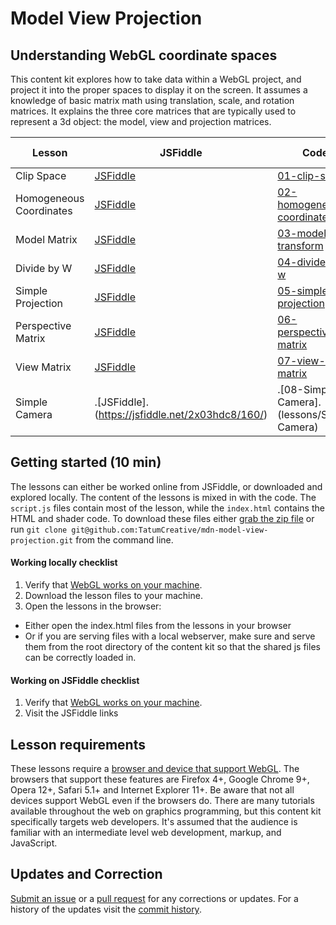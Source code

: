 # Model View Projection
## Understanding WebGL coordinate spaces

This content kit explores how to take data within a WebGL project, and project it into the proper spaces to display it on the screen. It assumes a knowledge of basic matrix math using translation, scale, and rotation matrices. It explains the three core matrices that are typically used to represent a 3d object: the model, view and projection matrices.

Lesson                  | JSFiddle                                                 | Code                                                    | Time Estimation |
----------------------- | ---------------------------------------------------------| ---------------------------------------------------------------- | ------ |
Clip Space              | [JSFiddle](https://jsfiddle.net/tatumcreative/2x03hdc8/) | [01-clip-space](lessons/01-clip-space)                           | 15 min |
Homogeneous Coordinates | [JSFiddle](https://jsfiddle.net/tatumcreative/mff99yu5/) | [02-homogeneous-coordinates](lessons/02-homogeneous-coordinates) | 15 min |
Model Matrix            | [JSFiddle](https://jsfiddle.net/tatumcreative/5jofzgsh/) | [03-model-transform](lessons/03-model-transform)                 | 15 min |
Divide by W             | [JSFiddle](https://jsfiddle.net/tatumcreative/vk9r8h2c/) | [04-divide-by-w](lessons/04-divide-by-w)                         | 15 min |
Simple Projection       | [JSFiddle](https://jsfiddle.net/tatumcreative/zwyLLcbw/) | [05-simple-projection](lessons/05-simple-projection)             | 15 min |
Perspective Matrix      | [JSFiddle](https://jsfiddle.net/tatumcreative/Lzxw7e1q/) | [06-perspective-matrix](lessons/06-perspective-matrix)           | 15 min |
View Matrix             | [JSFiddle](https://jsfiddle.net/tatumcreative/86fd797g/) | [07-view-matrix](lessons/07-view-matrix)                         | 15 min |
Simple Camera           |.[JSFiddle].(https://jsfiddle.net/2x03hdc8/160/)          |.[08-Simple-Camera].(lessons/Simple Camera) | ?min |

## Getting started (10 min)

The lessons can either be worked online from JSFiddle, or downloaded and explored locally. The content of the lessons is mixed in with the code. The `script.js` files contain most of the lesson, while the `index.html` contains the HTML and shader code. To download these files either [grab the zip file](https://github.com/TatumCreative/mdn-model-view-projection/archive/master.zip) or run `git clone git@github.com:TatumCreative/mdn-model-view-projection.git` from the command line.

#### Working locally checklist

 1. Verify that [WebGL works on your machine](https://get.webgl.org/).
 2. Download the lesson files to your machine.
 3. Open the lessons in the browser:
   * Either open the index.html files from the lessons in your browser
   * Or if you are serving files with a local webserver, make sure and serve them from the root directory of the content kit so that the shared js files can be correctly loaded in.

#### Working on JSFiddle checklist

 1. Verify that [WebGL works on your machine](https://get.webgl.org/).
 2. Visit the JSFiddle links

## Lesson requirements

These lessons require a [browser and device that support WebGL](https://get.webgl.org/). The browsers that support these features are Firefox 4+, Google Chrome 9+, Opera 12+, Safari 5.1+ and Internet Explorer 11+. Be aware that not all devices support WebGL even if the browsers do. There are many tutorials available throughout the web on graphics programming, but this content kit specifically targets web developers. It's assumed that the audience is familiar with an intermediate level web development, markup, and JavaScript.

## Updates and Correction

[Submit an issue](./issues) or a [pull request](https://help.github.com/articles/using-pull-requests/) for any corrections or updates. For a history of the updates visit the [commit history](https://github.com/TatumCreative/mdn-model-view-projection/commits/master).
